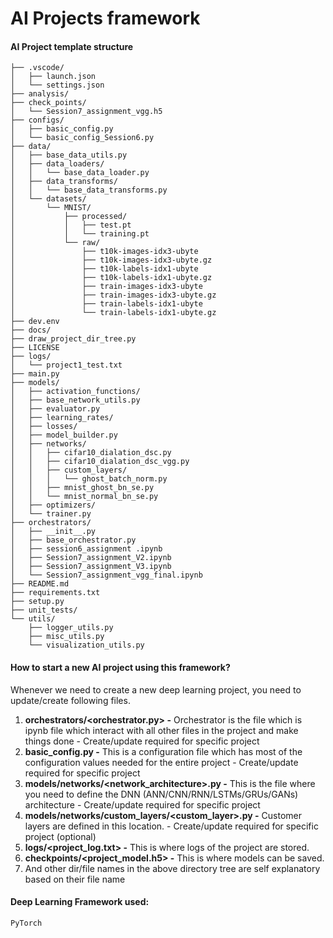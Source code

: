 # AI Projects framework
  
#### AI Project template structure

```
├── .vscode/
│   ├── launch.json
│   └── settings.json
├── analysis/
├── check_points/
│   └── Session7_assignment_vgg.h5
├── configs/
│   ├── basic_config.py
│   └── basic_config_Session6.py
├── data/
│   ├── base_data_utils.py
│   ├── data_loaders/
│   │   └── base_data_loader.py
│   ├── data_transforms/
│   │   └── base_data_transforms.py
│   └── datasets/
│       └── MNIST/
│           ├── processed/
│           │   ├── test.pt
│           │   └── training.pt
│           └── raw/
│               ├── t10k-images-idx3-ubyte
│               ├── t10k-images-idx3-ubyte.gz
│               ├── t10k-labels-idx1-ubyte
│               ├── t10k-labels-idx1-ubyte.gz
│               ├── train-images-idx3-ubyte
│               ├── train-images-idx3-ubyte.gz
│               ├── train-labels-idx1-ubyte
│               └── train-labels-idx1-ubyte.gz
├── dev.env
├── docs/
├── draw_project_dir_tree.py
├── LICENSE
├── logs/
│   └── project1_test.txt
├── main.py
├── models/
│   ├── activation_functions/
│   ├── base_network_utils.py
│   ├── evaluator.py
│   ├── learning_rates/
│   ├── losses/
│   ├── model_builder.py
│   ├── networks/
│   │   ├── cifar10_dialation_dsc.py
│   │   ├── cifar10_dialation_dsc_vgg.py
│   │   ├── custom_layers/
│   │   │   └── ghost_batch_norm.py
│   │   ├── mnist_ghost_bn_se.py
│   │   └── mnist_normal_bn_se.py
│   ├── optimizers/
│   └── trainer.py
├── orchestrators/
│   ├── __init__.py
│   ├── base_orchestrator.py
│   ├── session6_assignment .ipynb
│   ├── Session7_assignment_V2.ipynb
│   ├── Session7_assignment_V3.ipynb
│   └── Session7_assignment_vgg_final.ipynb
├── README.md
├── requirements.txt
├── setup.py
├── unit_tests/
└── utils/
    ├── logger_utils.py
    ├── misc_utils.py
    └── visualization_utils.py

```

#### How to start a new AI project using this framework?


Whenever we need to create a new deep learning project, you need to update/create following files.

1) **orchestrators/<orchestrator.py> -** Orchestrator is the file which is ipynb file which interact with all other files in the project and make things done - Create/update required for specific project
2) **basic_config.py -** This is a configuration file which has most of the configuration values needed for the entire project - Create/update required for specific project
3) **models/networks/<network_architecture>.py -** This is the file where you need to define the DNN (ANN/CNN/RNN/LSTMs/GRUs/GANs) architecture - Create/update required for specific project
4) **models/networks/custom_layers/<custom_layer>.py -** Customer layers are defined in this location. - Create/update required for specific project (optional)
4) **logs/<project_log.txt> -** This is where logs of the project are stored.
5) **checkpoints/<project_model.h5> -** This is where models can be saved.
6) And other dir/file names in the above directory tree are self explanatory based on their file name



#### Deep Learning Framework used:

```
PyTorch
```

